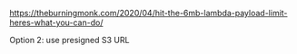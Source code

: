 

https://theburningmonk.com/2020/04/hit-the-6mb-lambda-payload-limit-heres-what-you-can-do/

Option 2: use presigned S3 URL
